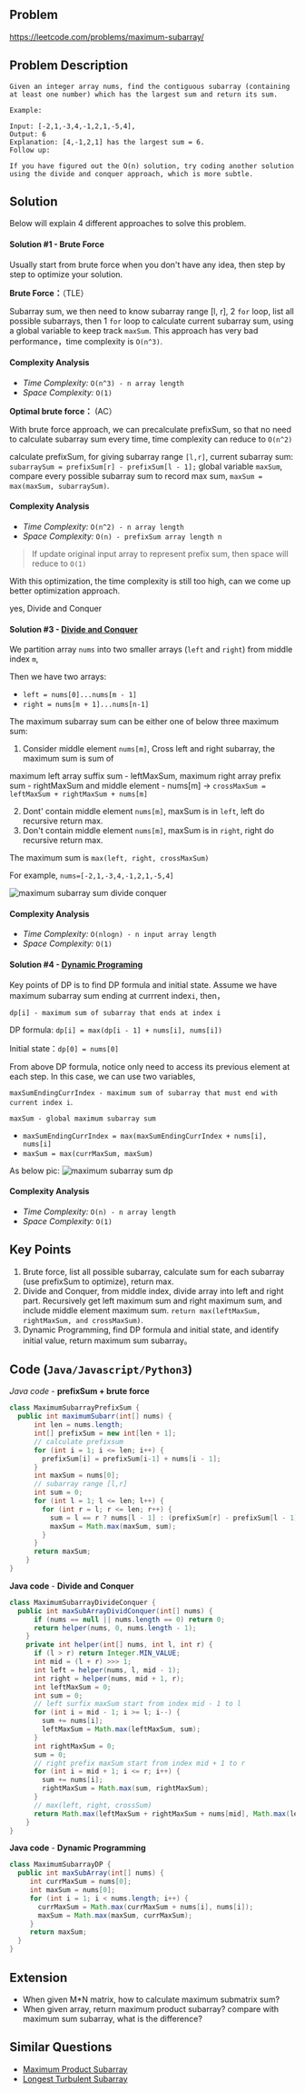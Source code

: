 ## Problem
https://leetcode.com/problems/maximum-subarray/

## Problem Description
```
Given an integer array nums, find the contiguous subarray (containing at least one number) which has the largest sum and return its sum.

Example:

Input: [-2,1,-3,4,-1,2,1,-5,4],
Output: 6
Explanation: [4,-1,2,1] has the largest sum = 6.
Follow up:

If you have figured out the O(n) solution, try coding another solution using the divide and conquer approach, which is more subtle.
```

## Solution

Below will explain 4 different approaches to solve this problem.

#### Solution #1 - Brute Force
Usually start from brute force when you don't have any idea, then step by step to optimize your solution.
 
**Brute Force：**（TLE）

Subarray sum, we then need to know subarray range [l, r], 2 `for` loop, list all possible subarrays, then 1 `for` loop to calculate current subarray sum, 
using a global variable to keep track `maxSum`. This approach has very bad performance，time complexity is `O(n^3)`.

#### Complexity Analysis
- *Time Complexity:* `O(n^3) - n array length`
- *Space Complexity:* `O(1)`

**Optimal brute force：** (AC）

With brute force approach, we can precalculate prefixSum, so that no need to calculate subarray sum every time, time complexity can reduce to `O(n^2)`

calculate prefixSum, for giving subarray range `[l,r]`,
current subarray sum: `subarraySum = prefixSum[r] - prefixSum[l - 1];`
global variable `maxSum`, compare every possible subarray sum to record max sum, `maxSum = max(maxSum, subarraySum)`.


#### Complexity Analysis
- *Time Complexity:* `O(n^2) - n array length`
- *Space Complexity:* `O(n) - prefixSum array length n`

>If update original input array to represent prefix sum, then space will reduce to `O(1)`

With this optimization, the time complexity is still too high, can we come up better optimization approach.

yes, Divide and Conquer

#### Solution #3 - [Divide and Conquer](https://www.wikiwand.com/en/Divide-and-conquer_algorithm)

We partition array `nums` into two smaller arrays (`left` and `right`) from middle index `m`,

Then we have two arrays:
- `left = nums[0]...nums[m - 1]`
- `right = nums[m + 1]...nums[n-1]`

The maximum subarray sum can be either one of below three maximum sum: 
1. Consider middle element `nums[m]`, Cross left and right subarray, the maximum sum is sum of 

maximum left array suffix sum - leftMaxSum,  maximum right array prefix sum - rightMaxSum and middle element - nums[m]
-> `crossMaxSum = leftMaxSum + rightMaxSum + nums[m]`

2. Dont' contain middle element `nums[m]`, maxSum is in `left`, left do recursive return max. 
3. Don't contain middle element `nums[m]`, maxSum is in `right`, right do recursive return max.

The maximum sum is `max(left, right, crossMaxSum)`

For example, `nums=[-2,1,-3,4,-1,2,1,-5,4]`

![maximum subarray sum divide conquer](../../../../resources/img/53.maximum-sum-subarray-divideconquer.png)


#### Complexity Analysis
- *Time Complexity:* `O(nlogn) - n input array length`
- *Space Complexity:* `O(1)`

#### Solution #4 - [Dynamic Programing](https://www.wikiwand.com/zh-hans/%E5%8A%A8%E6%80%81%E8%A7%84%E5%88%92)
Key points of DP is to find DP formula and initial state. Assume we have maximum subarray sum ending at currrent index`i`, then，

`dp[i] - maximum sum of subarray that ends at index i`

DP formula:
`dp[i] = max(dp[i - 1] + nums[i], nums[i])` 

Initial state：`dp[0] = nums[0]`

From above DP formula, notice only need to access its previous element at each step. In this case, we can use two variables,

`maxSumEndingCurrIndex - maximum sum of subarray that must end with current index i`. 

`maxSum - global maximum subarray sum`

- `maxSumEndingCurrIndex = max(maxSumEndingCurrIndex + nums[i], nums[i]`
- `maxSum = max(currMaxSum, maxSum)`

As below pic:
![maximum subarray sum dp](../../../../resources/img/53.maximum-sum-subarray-dp.png)

#### Complexity Analysis
- *Time Complexity:* `O(n) - n array length`
- *Space Complexity:* `O(1)`


## Key Points
1. Brute force, list all possible subarray, calculate sum for each subarray (use prefixSum to optimize), return max. 
2. Divide and Conquer, from middle index, divide array into left and right part. 
Recursively get left maximum sum and right maximum sum, and include middle element maximum sum. 
`return max(leftMaxSum, rightMaxSum, and crossMaxSum)`.
3. Dynamic Programming, find DP formula and initial state, and identify initial value, return maximum sum subarray。

## Code (`Java/Javascript/Python3`)
*Java code* - **prefixSum + brute force**
```java
class MaximumSubarrayPrefixSum {
  public int maximumSubarr(int[] nums) {
      int len = nums.length;
      int[] prefixSum = new int[len + 1];
      // calculate prefixsum
      for (int i = 1; i <= len; i++) {
        prefixSum[i] = prefixSum[i-1] + nums[i - 1];
      }
      int maxSum = nums[0];
      // subarray range [l,r]
      int sum = 0;
      for (int l = 1; l <= len; l++) {
        for (int r = l; r <= len; r++) {
          sum = l == r ? nums[l - 1] : (prefixSum[r] - prefixSum[l - 1]);
          maxSum = Math.max(maxSum, sum);
        }
      }
      return maxSum;
    }
}
```

**Java code** - **Divide and Conquer**
```java
class MaximumSubarrayDivideConquer {
  public int maxSubArrayDividConquer(int[] nums) {
      if (nums == null || nums.length == 0) return 0;
      return helper(nums, 0, nums.length - 1);
    }
    private int helper(int[] nums, int l, int r) {
      if (l > r) return Integer.MIN_VALUE;
      int mid = (l + r) >>> 1;
      int left = helper(nums, l, mid - 1);
      int right = helper(nums, mid + 1, r);
      int leftMaxSum = 0;
      int sum = 0;
      // left surfix maxSum start from index mid - 1 to l
      for (int i = mid - 1; i >= l; i--) {
        sum += nums[i];
        leftMaxSum = Math.max(leftMaxSum, sum);
      }
      int rightMaxSum = 0;
      sum = 0;
      // right prefix maxSum start from index mid + 1 to r
      for (int i = mid + 1; i <= r; i++) {
        sum += nums[i];
        rightMaxSum = Math.max(sum, rightMaxSum);
      }
      // max(left, right, crossSum)
      return Math.max(leftMaxSum + rightMaxSum + nums[mid], Math.max(left, right));
    }
}
```
 **Java code** - **Dynamic Programming**
 ```java
class MaximumSubarrayDP {
   public int maxSubArray(int[] nums) {
      int currMaxSum = nums[0];
      int maxSum = nums[0];
      for (int i = 1; i < nums.length; i++) {
        currMaxSum = Math.max(currMaxSum + nums[i], nums[i]);
        maxSum = Math.max(maxSum, currMaxSum);
      }
      return maxSum;
   }
}
```

## Extension
- When given M*N matrix, how to calculate maximum submatrix sum?
- When given array, return maximum product subarray? compare with maximum sum subarray, what is the difference? 

## Similar Questions
- [Maximum Product Subarray](https://leetcode.com/problems/maximum-product-subarray/)
- [Longest Turbulent Subarray](https://leetcode.com/problems/longest-turbulent-subarray/)
